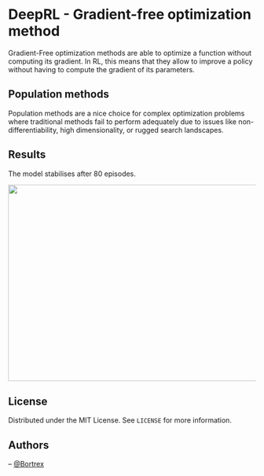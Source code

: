 # DeepRL - Gradient-free optimization method

Gradient-Free optimization methods are able to optimize a function without computing its gradient.
In RL, this means that they allow to improve a policy without having to compute the gradient of its parameters.

## Population methods

Population methods are a nice choice for complex optimization problems where traditional methods fail to perform adequately due to issues like non-differentiability, high dimensionality, or rugged search landscapes. 

## Results

The model stabilises after 80 episodes. 

<img src="https://github.com/user-attachments/assets/3669ba23-f1b3-42e2-a984-0d3350d36e62" width="800" height="400">

## License

Distributed under the MIT License. See `LICENSE` for more information.

## Authors

– [@Bortrex](https://github.com/Bortrex)
